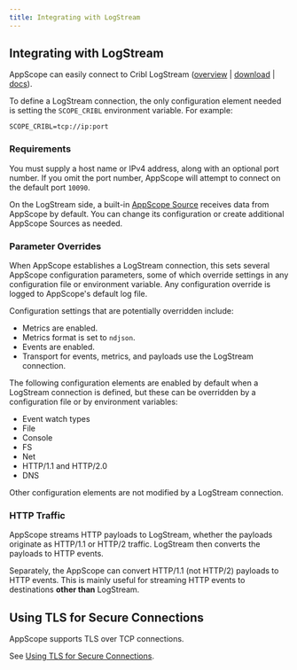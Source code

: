 ```yaml
---
title: Integrating with LogStream
---
```


## Integrating with LogStream

AppScope can easily connect to Cribl LogStream ([overview](https://cribl.io/product/) | [download](https://cribl.io/download/) | [docs](https://docs.cribl.io/docs/welcome)).

To define a LogStream connection, the only configuration element needed is setting the `SCOPE_CRIBL` environment variable. For example:

```
SCOPE_CRIBL=tcp://ip:port
```

### Requirements

You must supply a host name or IPv4 address, along with an optional port number. If you omit the port number, AppScope will attempt to connect on the default port `10090`.

On the LogStream side, a built-in [AppScope Source](https://docs.cribl.io/docs/sources-appscope) receives data from AppScope by default. You can change its configuration or create additional AppScope Sources as needed.

### Parameter Overrides

When AppScope establishes a LogStream connection, this sets several AppScope configuration parameters, some of which override settings in any configuration file or environment variable. Any configuration override is logged to AppScope's default log file. 

Configuration settings that are potentially overridden include: 

- Metrics are enabled.
- Metrics format is set to `ndjson`.
- Events are enabled.
- Transport for events, metrics, and payloads use the LogStream connection.

The following configuration elements are enabled by default when a LogStream connection is defined, but these can be overridden by a configuration file or by environment variables:

- Event watch types
- File
- Console
- FS
- Net
- HTTP/1.1 and HTTP/2.0
- DNS

Other configuration elements are not modified by a LogStream connection.

### HTTP Traffic

AppScope streams HTTP payloads to LogStream, whether the payloads originate as HTTP/1.1 or HTTP/2 traffic. LogStream then converts the payloads to HTTP events.

Separately, the AppScope can convert HTTP/1.1 (not HTTP/2) payloads to HTTP events. This is mainly useful for streaming HTTP events to destinations **other than** LogStream.

## Using TLS for Secure Connections

AppScope supports TLS over TCP connections.

See [Using TLS for Secure Connections](/docs/tls).
